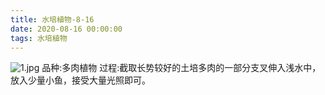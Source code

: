```yaml
---
title: 水培植物-8-16
date: 2020-08-16 00:00:00
tags: 水培植物
---
```

![1.jpg](1.jpg)
品种:多肉植物
过程:截取长势较好的土培多肉的一部分支叉伸入浅水中，放入少量小鱼，接受大量光照即可。